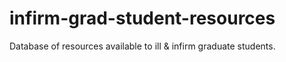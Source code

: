 infirm-grad-student-resources
=============================

Database of resources available to ill &amp; infirm graduate students.

